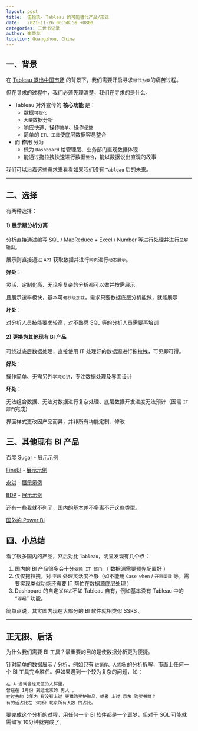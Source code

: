 ```yaml
---
layout: post
title:  伍拾玖- Tableau 的可能替代产品/形式
date:   2021-11-26 00:58:59 +0800
categories: 三世书记录
author: 崔秉龙
location: Guangzhou, China
---
```



## 一、背景


在 [Tableau 退出中国市场](https://www.shangyexinzhi.com/article/4381535.html) 的背景下，我们需要开启寻求`替代方案`的痛苦过程。

但在寻求的过程中，我们必须先理清楚，我们在寻求的是什么。
- Tableau 对外宣传的 **核心功能** 是：
  * 数据`可视化`
  * `大量`数据分析
  * 响应快速、操作`简单`、操作`便捷`
  * 简单的 `ETL 工具`使底层数据容易整合
- 而 **作用** 分为
  * 做为 `Dashboard` 给管理层、业务部门直观数据体现
  * 能通过拖拉拽快速进行数据`整合`，能以数据说出直观的故事

我们可以沿着这些需求来看看如果我们没有 `Tableau` 后的未来。

-----

## 二、选择

有两种选择：

#### 1) 展示跟分析分离

分析直接通过编写 SQL / MapReduce + Excel / Number 等进行处理并进行`见解输出`。

展示则直接通过 `API` 获取数据并进行`网页`进行`动态展示`。

**好处**：

灵活、定制化高、无论多复杂的分析都可以做并按需展示

且展示速率极快，基本可`毫秒级加载`，需求只要数据底层分析能做，就能展示

**坏处**：

对分析人员技能要求较高，对不熟悉 SQL 等的分析人员需要再培训


#### 2) 更换为其他现有 BI 产品

可绕过底层数据处理，直接使用 IT 处理好的数据源进行拖拉拽，可见即可得。

**好处**：

操作简单、无需另外`学习知识`，专注数据处理及界面设计

**坏处**：

无法组合数据、无法对数据进行复杂处理、底层数据开发进度无法预计（因需 `IT 部门`完成）

界面样式更改因产品而异，并非所有均能定制、修改


## 三、其他现有 BI 产品

[百度 Sugar](https://cloud.baidu.com/product/sugar.html?track=BerryLoveYou) - [展示示例](https://sugar.aipage.com/dashboard/5f81db321ff3e080e9f09168c923854f)

[FineBI](https://www.fanruan.com/sem/finebi1?utm_source=BerryLoveYou) - [展示示例](http://demo.finebi.com/)

[永洪](https://www.yonghongtech.com/) - [展示示例](http://public.yonghongtech.com/bi/?au_act=login&adminv=demo&passv=Yonghong123)

[BDP](https://me.bdp.cn/home.html) - [展示示例](https://me.bdp.cn/case-operate.html)

还有一些我就不列了，国内的基本差不多离不开这些类型。

[国外的 Power BI](https://powerbi.microsoft.com/zh-cn/)

## 四、小总结

看了很多国内的产品，然后对比 `Tableau`，明显发现有几个点：
1. 国内的 BI 产品很多会十分`依赖 IT 部门`  （ 数据源需要预先配置好 ）
2. 仅仅拖拉拽，对 `字段` 处理灵活度不够（如不能用 `Case when` / `开窗函数` 等，需要实现类似功能还需要 IT 帮忙在数据源底层处理 )
3. Dashboard 的自定义`样式`不如 Tableau 自有，例如基本没有 Tableau 中的 `“浮起”` 功能。

简单点说，其实国内现在大部分的 BI 软件就相类似 SSRS 。

-----

## 正无限、后话

为什么我们需要 BI 工具？最重要的目的是使数据分析更为便捷。

针对简单的数据展示 / 分析，例如只有 `进销存、人货场` 的分析拆解，市面上任何一个 BI 工具完全胜任。但如果遇到一个较为复杂的问题，如：

```
在 A 游戏曾经充值的人群里，
曾经在 1月份 到过北京的 男人 ，
在过去的 2年内 有没有上过 天猫购买护肤品，或者 上过 京东 购买书籍？
有的话占比在 3月份 北京所有人数 的占比。
```

要完成这个分析的过程，用任何一个 BI 软件都是一个噩梦，但对于 SQL 可能就需编写 10分钟就完成了。
